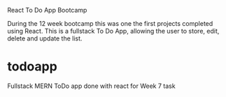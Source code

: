 React To Do App Bootcamp

During the 12 week bootcamp this was one the first projects completed using React. This is a fullstack To Do App, 
allowing the user to store, edit, delete and update the list. 

# todoapp

Fullstack MERN ToDo app done with react for Week 7 task
